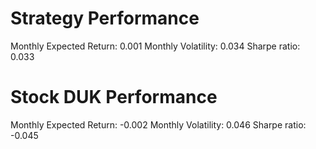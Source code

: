 # Strategy Performance
Monthly Expected Return: 0.001
Monthly Volatility: 0.034
Sharpe ratio: 0.033
# Stock DUK Performance
Monthly Expected Return: -0.002
Monthly Volatility: 0.046
Sharpe ratio: -0.045
